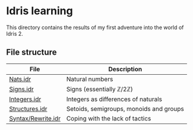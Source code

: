 # Idris learning

This directory contains the results of my first adventure into the world of Idris 2.

## File structure

| File                                              | Description                                   |
| ------------------------------------------------- | --------------------------------------------- |
| [Nats.idr](./src/My/Nats.idr)                     | Natural numbers                               |
| [Signs.idr](./src/My/Signs.idr)                   | Signs (essentially $\mathbb Z / 2 \mathbb Z$) |
| [Integers.idr](./src/My/Integers.idr)             | Integers as differences of naturals           |
| [Structures.idr](./src/My/Structures.idr)         | Setoids, semigroups, monoids and groups       |
| [Syntax/Rewrite.idr](./src/My/Syntax/Rewrite.idr) | Coping with the lack of tactics               |
